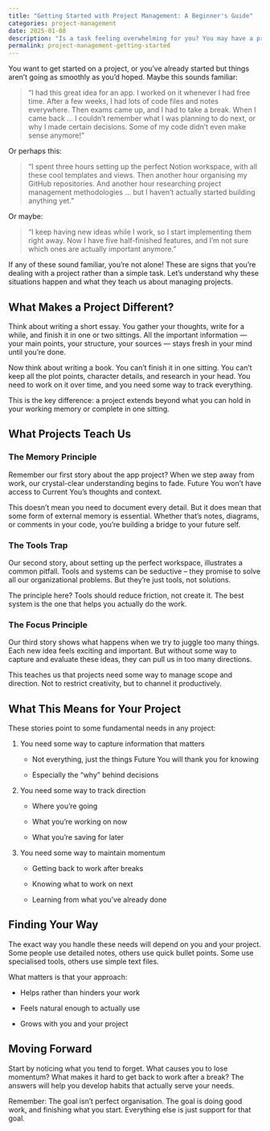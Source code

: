 ```yaml
---
title: "Getting Started with Project Management: A Beginner's Guide"
categories: project-management
date: 2025-01-08
description: "Is a task feeling overwhelming for you? You may have a project on your hands instead."
permalink: project-management-getting-started
---
```


You want to get started on a project, or you’ve already started but things aren’t going as smoothly as you’d hoped. Maybe this sounds familiar:

> “I had this great idea for an app. I worked on it whenever I had free time. After a few weeks, I had lots of code files and notes everywhere. Then exams came up, and I had to take a break. When I came back ... I couldn’t remember what I was planning to do next, or why I made certain decisions. Some of my code didn’t even make sense anymore!”

Or perhaps this:

> “I spent three hours setting up the perfect Notion workspace, with all these cool templates and views. Then another hour organising my GitHub repositories. And another hour researching project management methodologies ... but I haven’t actually started building anything yet.”

Or maybe:

> “I keep having new ideas while I work, so I start implementing them right away. Now I have five half-finished features, and I’m not sure which ones are actually important anymore.”

If any of these sound familiar, you’re not alone! These are signs that you’re dealing with a project rather than a simple task. Let’s understand why these situations happen and what they teach us about managing projects.

## What Makes a Project Different?

Think about writing a short essay. You gather your thoughts, write for a while, and finish it in one or two sittings. All the important information — your main points, your structure, your sources — stays fresh in your mind until you’re done.

Now think about writing a book. You can’t finish it in one sitting. You can’t keep all the plot points, character details, and research in your head. You need to work on it over time, and you need some way to track everything.

This is the key difference: a project extends beyond what you can hold in your working memory or complete in one sitting.

## What Projects Teach Us

### The Memory Principle

Remember our first story about the app project? When we step away from work, our crystal-clear understanding begins to fade. Future You won’t have access to Current You’s thoughts and context.

This doesn’t mean you need to document every detail. But it does mean that some form of external memory is essential. Whether that’s notes, diagrams, or comments in your code, you’re building a bridge to your future self.

### The Tools Trap

Our second story, about setting up the perfect workspace, illustrates a common pitfall. Tools and systems can be seductive – they promise to solve all our organizational problems. But they’re just tools, not solutions.

The principle here? Tools should reduce friction, not create it. The best system is the one that helps you actually do the work.

### The Focus Principle

Our third story shows what happens when we try to juggle too many things. Each new idea feels exciting and important. But without some way to capture and evaluate these ideas, they can pull us in too many directions.

This teaches us that projects need some way to manage scope and direction. Not to restrict creativity, but to channel it productively.

## What This Means for Your Project

These stories point to some fundamental needs in any project:

1.  You need some way to capture information that matters
    
    *   Not everything, just the things Future You will thank you for knowing
        
    *   Especially the “why” behind decisions
        
2.  You need some way to track direction
    
    *   Where you’re going
        
    *   What you’re working on now
        
    *   What you’re saving for later
        
3.  You need some way to maintain momentum
    
    *   Getting back to work after breaks
        
    *   Knowing what to work on next
        
    *   Learning from what you’ve already done
        

## Finding Your Way

The exact way you handle these needs will depend on you and your project. Some people use detailed notes, others use quick bullet points. Some use specialised tools, others use simple text files.

What matters is that your approach:

*   Helps rather than hinders your work
    
*   Feels natural enough to actually use
    
*   Grows with you and your project
    

## Moving Forward

Start by noticing what you tend to forget. What causes you to lose momentum? What makes it hard to get back to work after a break? The answers will help you develop habits that actually serve your needs.

Remember: The goal isn’t perfect organisation. The goal is doing good work, and finishing what you start. Everything else is just support for that goal.
